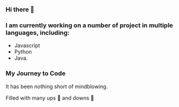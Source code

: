 ### Hi there 👋

### I am currently working on a number of project in multiple languages, including:
* Javascript 
* Python 
* Java. 


### **My Journey to Code**

It has been nothing short of mindblowing.

<picture>
  <source media="(prefers-color-scheme: dark)" srcset="https://i.pinimg.com/474x/d8/2a/65/d82a653cb4de1ea3beb2c78d3bec0655.jpg">
</picture>

Filled with many ups :flight_departure: and downs :flight_arrival:



<!--
**zakirali1/zakirali1** is a ✨ _special_ ✨ repository because its `README.md` (this file) appears on your GitHub profile.

Here are some ideas to get you started:

- 🔭 I’m currently working on ...
- 🌱 I’m currently learning ...
- 👯 I’m looking to collaborate on ...
- 🤔 I’m looking for help with ...
- 💬 Ask me about ...
- 📫 How to reach me: ...
- 😄 Pronouns: ...
- ⚡ Fun fact: ...
-->
